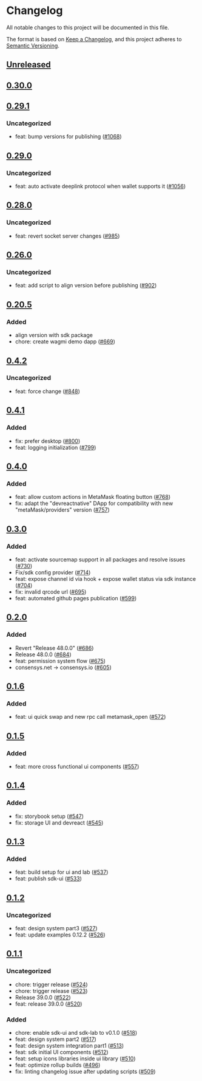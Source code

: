 # Changelog
All notable changes to this project will be documented in this file.

The format is based on [Keep a Changelog](https://keepachangelog.com/en/1.0.0/),
and this project adheres to [Semantic Versioning](https://semver.org/spec/v2.0.0.html).

## [Unreleased]

## [0.30.0]

## [0.29.1]
### Uncategorized
- feat: bump versions for publishing ([#1068](https://github.com/MetaMask/metamask-sdk/pull/1068))

## [0.29.0]
### Uncategorized
- feat: auto activate deeplink protocol when wallet supports it ([#1056](https://github.com/MetaMask/metamask-sdk/pull/1056))

## [0.28.0]
### Uncategorized
- feat: revert socket server changes ([#985](https://github.com/MetaMask/metamask-sdk/pull/985))

## [0.26.0]
### Uncategorized
- feat: add script to align version before publishing ([#902](https://github.com/MetaMask/metamask-sdk/pull/902))

## [0.20.5]
### Added
- align version with sdk package
- chore: create wagmi demo dapp ([#669](https://github.com/MetaMask/metamask-sdk/pull/669))

## [0.4.2]
### Uncategorized
- feat: force change ([#848](https://github.com/MetaMask/metamask-sdk/pull/848))

## [0.4.1]
### Added
- fix: prefer desktop ([#800](https://github.com/MetaMask/metamask-sdk/pull/800))
- feat: logging initialization ([#799](https://github.com/MetaMask/metamask-sdk/pull/799))

## [0.4.0]
### Added
- feat: allow custom actions in MetaMask floating button ([#768](https://github.com/MetaMask/metamask-sdk/pull/768))
- fix: adapt the "devreactnative" DApp for compatibility with new "metaMask/providers" version ([#757](https://github.com/MetaMask/metamask-sdk/pull/757))

## [0.3.0]
### Added
- feat: activate sourcemap support in all packages and resolve issues ([#730](https://github.com/MetaMask/metamask-sdk/pull/730))
- Fix/sdk config provider ([#714](https://github.com/MetaMask/metamask-sdk/pull/714))
- feat: expose channel id via hook + expose wallet status via sdk instance ([#704](https://github.com/MetaMask/metamask-sdk/pull/704))
- fix: invalid qrcode url ([#695](https://github.com/MetaMask/metamask-sdk/pull/695))
- feat: automated github pages publication ([#599](https://github.com/MetaMask/metamask-sdk/pull/599))

## [0.2.0]
### Added
- Revert "Release 48.0.0" ([#686](https://github.com/MetaMask/metamask-sdk/pull/686))
- Release 48.0.0 ([#684](https://github.com/MetaMask/metamask-sdk/pull/684))
- feat: permission system flow ([#675](https://github.com/MetaMask/metamask-sdk/pull/675))
- consensys.net -> consensys.io ([#605](https://github.com/MetaMask/metamask-sdk/pull/605))

## [0.1.6]
### Added
- feat: ui quick swap and new rpc call metamask_open ([#572](https://github.com/MetaMask/metamask-sdk/pull/572))

## [0.1.5]
### Added
- feat: more cross functional ui components ([#557](https://github.com/MetaMask/metamask-sdk/pull/557))

## [0.1.4]
### Added
- fix: storybook setup ([#547](https://github.com/MetaMask/metamask-sdk/pull/547))
- fix: storage UI and devreact ([#545](https://github.com/MetaMask/metamask-sdk/pull/545))

## [0.1.3]
### Added
- feat: build setup for ui and lab ([#537](https://github.com/MetaMask/metamask-sdk/pull/537))
- feat: publish sdk-ui ([#533](https://github.com/MetaMask/metamask-sdk/pull/533))

## [0.1.2]
### Uncategorized
- feat: design system part3 ([#527](https://github.com/MetaMask/metamask-sdk/pull/527))
- feat: update examples 0.12.2 ([#526](https://github.com/MetaMask/metamask-sdk/pull/526))

## [0.1.1]
### Uncategorized
- chore: trigger release ([#524](https://github.com/MetaMask/metamask-sdk/pull/524))
- chore: trigger release ([#523](https://github.com/MetaMask/metamask-sdk/pull/523))
- Release 39.0.0 ([#522](https://github.com/MetaMask/metamask-sdk/pull/522))
- feat: release 39.0.0 ([#520](https://github.com/MetaMask/metamask-sdk/pull/520))

### Added
- chore: enable sdk-ui and sdk-lab to v0.1.0 ([#518](https://github.com/MetaMask/metamask-sdk/pull/518))
- feat: design system part2 ([#517](https://github.com/MetaMask/metamask-sdk/pull/517))
- feat: design system integration part1 ([#513](https://github.com/MetaMask/metamask-sdk/pull/513))
- feat: sdk initial UI components ([#512](https://github.com/MetaMask/metamask-sdk/pull/512))
- feat: setup icons libraries inside ui library ([#510](https://github.com/MetaMask/metamask-sdk/pull/510))
- feat: optimize rollup builds ([#496](https://github.com/MetaMask/metamask-sdk/pull/496))
- fix: linting changelog issue after updating scripts ([#509](https://github.com/MetaMask/metamask-sdk/pull/509))

[Unreleased]: https://github.com/MetaMask/metamask-sdk/compare/@metamask/sdk-ui@0.30.0...HEAD
[0.30.0]: https://github.com/MetaMask/metamask-sdk/compare/@metamask/sdk-ui@0.29.1...@metamask/sdk-ui@0.30.0
[0.29.1]: https://github.com/MetaMask/metamask-sdk/compare/@metamask/sdk-ui@0.29.0...@metamask/sdk-ui@0.29.1
[0.29.0]: https://github.com/MetaMask/metamask-sdk/compare/@metamask/sdk-ui@0.28.0...@metamask/sdk-ui@0.29.0
[0.28.0]: https://github.com/MetaMask/metamask-sdk/compare/@metamask/sdk-ui@0.26.0...@metamask/sdk-ui@0.28.0
[0.26.0]: https://github.com/MetaMask/metamask-sdk/compare/@metamask/sdk-ui@0.20.5...@metamask/sdk-ui@0.26.0
[0.20.5]: https://github.com/MetaMask/metamask-sdk/compare/@metamask/sdk-ui@0.4.2...@metamask/sdk-ui@0.20.5
[0.4.2]: https://github.com/MetaMask/metamask-sdk/compare/@metamask/sdk-ui@0.4.1...@metamask/sdk-ui@0.4.2
[0.4.1]: https://github.com/MetaMask/metamask-sdk/compare/@metamask/sdk-ui@0.4.0...@metamask/sdk-ui@0.4.1
[0.4.0]: https://github.com/MetaMask/metamask-sdk/compare/@metamask/sdk-ui@0.3.0...@metamask/sdk-ui@0.4.0
[0.3.0]: https://github.com/MetaMask/metamask-sdk/compare/@metamask/sdk-ui@0.2.0...@metamask/sdk-ui@0.3.0
[0.2.0]: https://github.com/MetaMask/metamask-sdk/compare/@metamask/sdk-ui@0.1.6...@metamask/sdk-ui@0.2.0
[0.1.6]: https://github.com/MetaMask/metamask-sdk/compare/@metamask/sdk-ui@0.1.5...@metamask/sdk-ui@0.1.6
[0.1.5]: https://github.com/MetaMask/metamask-sdk/compare/@metamask/sdk-ui@0.1.4...@metamask/sdk-ui@0.1.5
[0.1.4]: https://github.com/MetaMask/metamask-sdk/compare/@metamask/sdk-ui@0.1.3...@metamask/sdk-ui@0.1.4
[0.1.3]: https://github.com/MetaMask/metamask-sdk/compare/@metamask/sdk-ui@0.1.2...@metamask/sdk-ui@0.1.3
[0.1.2]: https://github.com/MetaMask/metamask-sdk/compare/@metamask/sdk-ui@0.1.1...@metamask/sdk-ui@0.1.2
[0.1.1]: https://github.com/MetaMask/metamask-sdk/releases/tag/@metamask/sdk-ui@0.1.1
